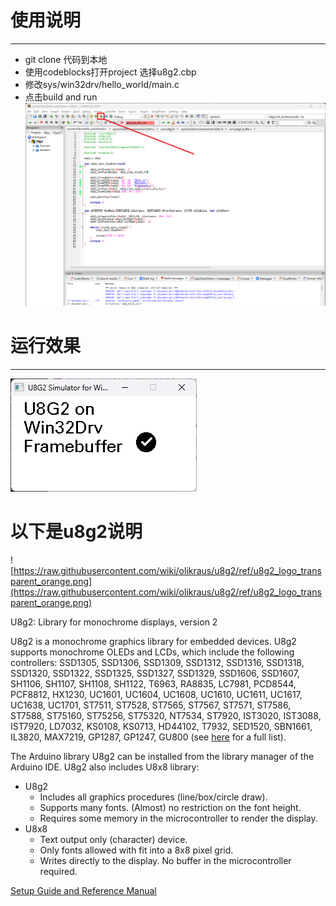 # 使用说明
---
* git clone 代码到本地
* 使用codeblocks打开project 选择u8g2.cbp
* 修改sys/win32drv/hello_world/main.c
* 点击build and run
![运行](bin/build.png)

# 运行效果
---
![运行效果](bin/run.png)


# 以下是u8g2说明
![https://raw.githubusercontent.com/wiki/olikraus/u8g2/ref/u8g2_logo_transparent_orange.png](https://raw.githubusercontent.com/wiki/olikraus/u8g2/ref/u8g2_logo_transparent_orange.png) 


U8g2: Library for monochrome displays, version 2

U8g2 is a monochrome graphics library for embedded devices. 
U8g2 supports monochrome OLEDs and LCDs, which include the following controllers:
SSD1305, SSD1306, SSD1309, SSD1312, SSD1316, SSD1318, SSD1320, SSD1322, 
SSD1325, SSD1327, SSD1329, SSD1606, SSD1607, SH1106, SH1107, SH1108, SH1122, 
T6963, RA8835, LC7981, PCD8544, PCF8812, HX1230, UC1601, UC1604, UC1608, UC1610, 
UC1611, UC1617, UC1638, UC1701, ST7511, ST7528, ST7565, ST7567, ST7571, ST7586, 
ST7588, ST75160, ST75256, ST75320, NT7534, ST7920, IST3020, IST3088, IST7920, 
LD7032, KS0108, KS0713, HD44102, T7932, SED1520, SBN1661, IL3820, MAX7219, 
GP1287, GP1247, GU800
(see [here](https://github.com/olikraus/u8g2/wiki/u8g2setupcpp) for a full list).

The Arduino library U8g2 can be installed from the library manager of the Arduino IDE. U8g2 also includes U8x8 library:
 * U8g2
   * Includes all graphics procedures (line/box/circle draw).
   * Supports many fonts. (Almost) no restriction on the font height.
   * Requires some memory in the microcontroller to render the display.
 * U8x8
   * Text output only (character) device.
   * Only fonts allowed with fit into a 8x8 pixel grid.
   * Writes directly to the display. No buffer in the microcontroller required.


[Setup Guide and Reference Manual](https://github.com/olikraus/u8g2/wiki)
